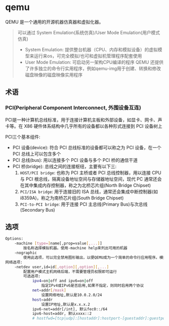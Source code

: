 # qemu
QEMU 是一个通用的开源机器仿真器和虚拟化器。
> 可以通过 System Emulation(系统仿真)/User Mode Emulation(用户模式仿真)
> - System Emulation: 提供整台机器（CPU、内存和模拟设备）的虚拟模型来运行来os，可完全模拟/也可和虚拟机管理程序配套使用
> - User Mode Emulation: 可启动另一架构CPU编译的程序
> QEMU 还提供了许多独立的命令行实用程序，例如qemu-img用于创建、转换和修改磁盘映像的磁盘映像实用程序

## 术语

### PCI(Peripheral Component Interconnect, 外围设备互连)

PCI是一种计算机总线标准，用于连接计算机主板和外部设备，如显卡、网卡、声卡等。在 X86 硬件体系结构中几乎所有的设备都以各种形式连接到 PCI 设备树上

PCI三个基本组件:
- PCI 设备(device): 符合 PCI 总线标准的设备都可以称之为 PCI 设备，在一个 PCI 总线上可以包含多个 
- PCI 总线(bus): 用以连接多个 PCI 设备与多个 PCI 桥的通信干道
- PCI 桥(bridge): 总线之间的连接枢纽，主要有以下三:
    1. `HOST/PCI bridge`: 也称为 PCI 主桥或者 PCI 总线控制器，用以连接 CPU 与 PCI 根总线，隔离设备地址空间与存储器地址空间，现代 PC 通常还会在其中集成内存控制器，称之为北桥芯片组(North Bridge Chipset)
    2. `PCI/ISA bridge`: 用于连接旧的 ISA 总线，通常还会集成中断控制器(如 i8359A)，称之为南桥芯片组(South Bridge Chipset)
    3. `PCI-to-PCI bridge`: 用于连接 PCI 主总线(Primary Bus)与次总线(Secondary Bus)

## 选项

```sh
Options:
    -machine [type=]name[,prop=value[,...]]
        按名称选择模拟机器。使用-machine help来列出可用的机器
    -nographic
        使用此选项，可以完全禁用图形输出，以便QEMU成为一个简单的命令行应用程序。模拟串口在控制台上被重定向，并与显示器混合（除非在其他地方显式重定向）。因此，您仍然可以使用QEMU调试带有串行控制台的Linux内核。
网络选项:
    -netdev user,id=id[,option][,option][,...]
        配置用户模式主机网络后端，不需要管理员权限即可运行
        可选选项:
            ipv4=on|off and ipv6=on|off
                指定IPv4或IPv6是否启用,如果不指定，则同时启用两个协议
            net=addr[/mask]
                设置网络地址,默认是10.0.2.0/24
            host=addr
                设置IP地址,默认是x.x.x.2
            ipv6-net=addr[/int], 默认fec0::/64
            ipv6-host=addr, 默认xxxx::2
            # hostfwd=[tcp|udp]:[hostaddr]:hostport-[guestaddr]:guestport
    
```